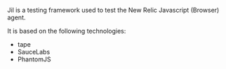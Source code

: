 
Jil is a testing framework used to test the New Relic Javascript (Browser) agent.

It is based on the following technologies:

* tape
* SauceLabs
* PhantomJS